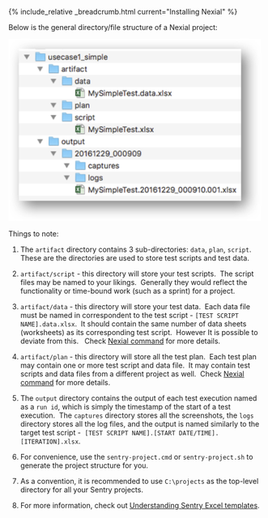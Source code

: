 {% include_relative _breadcrumb.html current="Installing Nexial" %}


Below is the general directory/file structure of a Nexial project:

<img src="image/UnderstandingProjectStructure_01.png" style="height:360px"/>

Things to note:
1. The `artifact` directory contains 3 sub-directories: `data`, `plan`, `script`. These are the directories are used 
   to store test scripts and test data.
  1. `artifact/script` \- this directory will store your test scripts.  The script files may be named to your 
  likings.  Generally they would reflect the functionality or time-bound work (such as a sprint) for a project.
  2. `artifact/data` \- this directory will store your test data.  Each data file must be named in correspondent to 
  the test script - `[TEST SCRIPT NAME].data.xlsx`.  It should contain the same number of data sheets (worksheets) as 
  its corresponding test script.  However It is possible to deviate from this.  
  Check [Nexial command](../commands/) for more details. 
  3. `artifact/plan` \- this directory will store all the test plan.  Each test plan may contain one or more test 
  script and data file.  It may contain test scripts and data files from a different project as well.  Check 
  [Nexial command](../commands/) for more details.

2. The `output` directory contains the output of each test execution named as a `run id`, which is simply the 
   timestamp of the start of a test execution.  The `captures` directory stores all the screenshots, the `logs` 
   directory stores all the log files, and the output is named similarly to the target test script - 
   `[TEST SCRIPT NAME].[START DATE/TIME].[ITERATION].xlsx`.

3. For convenience, use the `sentry-project.cmd` or `sentry-project.sh` to generate the project structure for you.

4. As a convention, it is recommended to use `C:\projects` as the top-level directory for all your Sentry projects.

5. For more information, check out [Understanding Sentry Excel templates](UnderstandingExcelTemplates).
